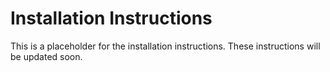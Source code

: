 # Installation Instructions

This is a placeholder for the installation instructions. These instructions will be updated soon.
